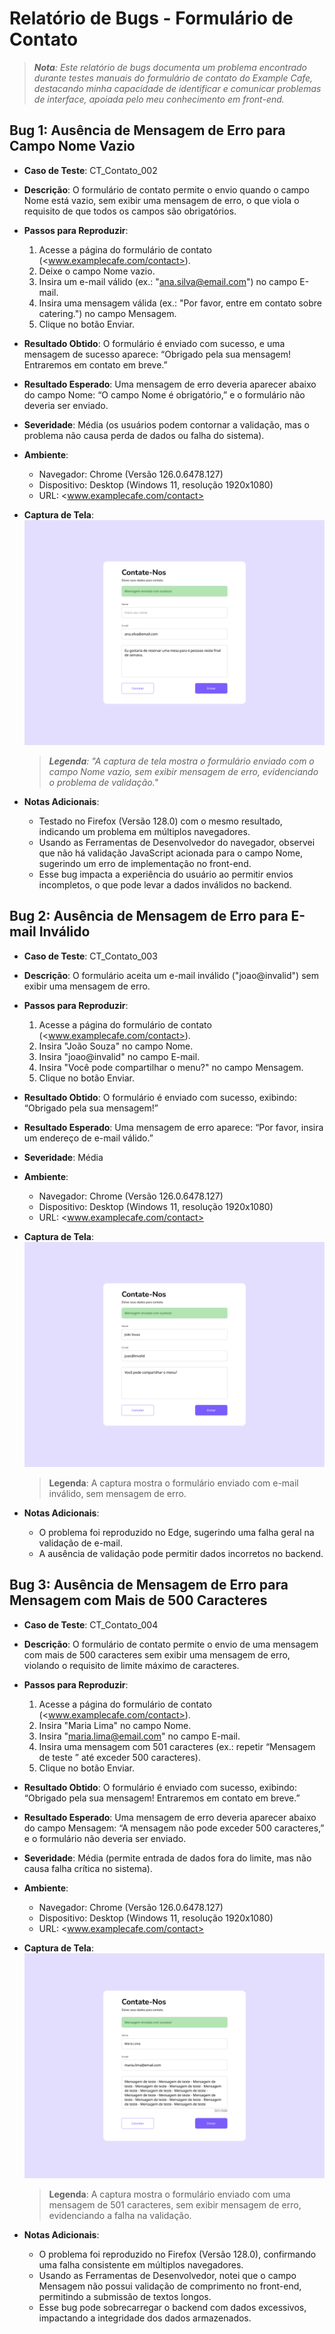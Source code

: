# Relatório de Bugs - Formulário de Contato

> _**Nota**: Este relatório de bugs documenta um problema encontrado durante testes manuais do formulário de contato do Example Cafe, destacando minha capacidade de identificar e comunicar problemas de interface, apoiada pelo meu conhecimento em front-end._

## Bug 1: Ausência de Mensagem de Erro para Campo Nome Vazio

- **Caso de Teste**: CT_Contato_002
- **Descrição**: O formulário de contato permite o envio quando o campo Nome está vazio, sem exibir uma mensagem de erro, o que viola o requisito de que todos os campos são obrigatórios.
- **Passos para Reproduzir**:
  1. Acesse a página do formulário de contato (<www.examplecafe.com/contact>).
  1. Deixe o campo Nome vazio.
  1. Insira um e-mail válido (ex.: "<ana.silva@email.com>") no campo E-mail.
  1. Insira uma mensagem válida (ex.: "Por favor, entre em contato sobre catering.") no campo Mensagem.
  1. Clique no botão Enviar.
- **Resultado Obtido**: O formulário é enviado com sucesso, e uma mensagem de sucesso aparece: “Obrigado pela sua mensagem! Entraremos em contato em breve.”
- **Resultado Esperado**: Uma mensagem de erro deveria aparecer abaixo do campo Nome: “O campo Nome é obrigatório,” e o formulário não deveria ser enviado.
- **Severidade**: Média (os usuários podem contornar a validação, mas o problema não causa perda de dados ou falha do sistema).
- **Ambiente**:
  - Navegador: Chrome (Versão 126.0.6478.127)
  - Dispositivo: Desktop (Windows 11, resolução 1920x1080)
  - URL: <www.examplecafe.com/contact>
- **Captura de Tela**:
  ![Captura de tela de erro](screenshots/bug-ct-contato002.png)

  > _**Legenda**: "A captura de tela mostra o formulário enviado com o campo Nome vazio, sem exibir mensagem de erro, evidenciando o problema de validação."_

- **Notas Adicionais**:
  - Testado no Firefox (Versão 128.0) com o mesmo resultado, indicando um problema em múltiplos navegadores.
  - Usando as Ferramentas de Desenvolvedor do navegador, observei que não há validação JavaScript acionada para o campo Nome, sugerindo um erro de implementação no front-end.
  - Esse bug impacta a experiência do usuário ao permitir envios incompletos, o que pode levar a dados inválidos no backend.

## Bug 2: Ausência de Mensagem de Erro para E-mail Inválido

- **Caso de Teste**: CT_Contato_003
- **Descrição**: O formulário aceita um e-mail inválido ("joao@invalid") sem exibir uma mensagem de erro.
- **Passos para Reproduzir**:
  1. Acesse a página do formulário de contato (<www.examplecafe.com/contact>).
  2. Insira "João Souza" no campo Nome.
  3. Insira "joao@invalid" no campo E-mail.
  4. Insira "Você pode compartilhar o menu?" no campo Mensagem.
  5. Clique no botão Enviar.
- **Resultado Obtido**: O formulário é enviado com sucesso, exibindo: “Obrigado pela sua mensagem!”
- **Resultado Esperado**: Uma mensagem de erro aparece: “Por favor, insira um endereço de e-mail válido.”
- **Severidade**: Média
- **Ambiente**:
  - Navegador: Chrome (Versão 126.0.6478.127)
  - Dispositivo: Desktop (Windows 11, resolução 1920x1080)
  - URL: <www.examplecafe.com/contact>
- **Captura de Tela**:
  ![Captura de Tela de E-mail Inválido](screenshots/bug-ct-contato003.png)

  > **Legenda**: A captura mostra o formulário enviado com e-mail inválido, sem mensagem de erro.

- **Notas Adicionais**:
  - O problema foi reproduzido no Edge, sugerindo uma falha geral na validação de e-mail.
  - A ausência de validação pode permitir dados incorretos no backend.

## Bug 3: Ausência de Mensagem de Erro para Mensagem com Mais de 500 Caracteres

- **Caso de Teste**: CT_Contato_004
- **Descrição**: O formulário de contato permite o envio de uma mensagem com mais de 500 caracteres sem exibir uma mensagem de erro, violando o requisito de limite máximo de caracteres.
- **Passos para Reproduzir**:
  1. Acesse a página do formulário de contato (<www.examplecafe.com/contact>).
  2. Insira "Maria Lima" no campo Nome.
  3. Insira "<maria.lima@email.com>" no campo E-mail.
  4. Insira uma mensagem com 501 caracteres (ex.: repetir “Mensagem de teste ” até exceder 500 caracteres).
  5. Clique no botão Enviar.
- **Resultado Obtido**: O formulário é enviado com sucesso, exibindo: “Obrigado pela sua mensagem! Entraremos em contato em breve.”
- **Resultado Esperado**: Uma mensagem de erro deveria aparecer abaixo do campo Mensagem: “A mensagem não pode exceder 500 caracteres,” e o formulário não deveria ser enviado.
- **Severidade**: Média (permite entrada de dados fora do limite, mas não causa falha crítica no sistema).
- **Ambiente**:
  - Navegador: Chrome (Versão 126.0.6478.127)
  - Dispositivo: Desktop (Windows 11, resolução 1920x1080)
  - URL: <www.examplecafe.com/contact>
- **Captura de Tela**:
  ![Captura de Tela de Mensagem Longa](screenshots/bug-ct-contato004.png)

  > **Legenda**: A captura mostra o formulário enviado com uma mensagem de 501 caracteres, sem exibir mensagem de erro, evidenciando a falha na validação.

- **Notas Adicionais**:
  - O problema foi reproduzido no Firefox (Versão 128.0), confirmando uma falha consistente em múltiplos navegadores.
  - Usando as Ferramentas de Desenvolvedor, notei que o campo Mensagem não possui validação de comprimento no front-end, permitindo a submissão de textos longos.
  - Esse bug pode sobrecarregar o backend com dados excessivos, impactando a integridade dos dados armazenados.
